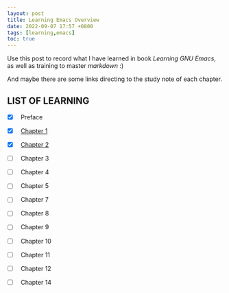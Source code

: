 ```yaml
---
layout: post
title: Learning Emacs Overview
date: 2022-09-07 17:57 +0800
tags: [learning,emacs]
toc: true
---
```

Use this post to record what I have learned in book *Learning GNU Emacs*, as well as training to master *markdown* :)

And maybe there are some links directing to the study note of each chapter.
## LIST OF LEARNING
- [x] &nbsp; Preface
- [x] &nbsp; [Chapter 1](https://zhengtongdu.github.io/2022/09/08/Learning_Emacs_I/)
- [x] &nbsp; [Chapter 2](https://zhengtongdu.github.io/2022/09/10/Learning_Emacs_II/)
- [ ] &nbsp; Chapter 3
- [ ] &nbsp; Chapter 4
- [ ] &nbsp; Chapter 5
- [ ] &nbsp; Chapter 7
- [ ] &nbsp; Chapter 8
- [ ] &nbsp; Chapter 9
- [ ] &nbsp; Chapter 10
- [ ] &nbsp; Chapter 11
- [ ] &nbsp; Chapter 12
- [ ] &nbsp; Chapter 14


